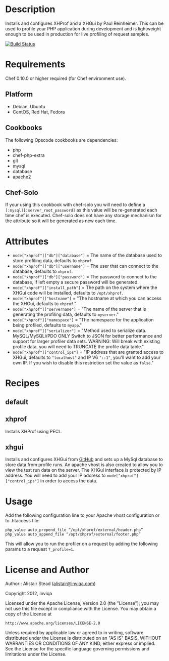 # Description

Installs and configures XHProf and a XHGui by Paul Reinheimer. This can be used to profile your PHP application during development and is lightweight enough to be used in production for live profiling of request samples.

[![Build Status](https://secure.travis-ci.org/inviqa/chef-xhprof-gui.png?branch=master)](http://travis-ci.org/inviqa/chef-xhprof-gui)

# Requirements

Chef 0.10.0 or higher required (for Chef environment use).

## Platform

* Debian, Ubuntu
* CentOS, Red Hat, Fedora

## Cookbooks

The following Opscode cookbooks are dependencies:

* php
* chef-php-extra
* git
* mysql
* database
* apache2

## Chef-Solo

If your using this cookbook with chef-solo you will need to define a `[:mysql][:server_root_password]` as this value will be re-generated each time chef is executed. Chef-solo does not have any storage mechanism for the attribute so it will be generated as new each time.

# Attributes

* `node["xhprof"]["db"]["database"]` = The name of the database used to store profiling data, defaults to `xhprof`.
* `node["xhprof"]["db"]["username"]` = The user that can connect to the database, defaults to `xhprof`.
* `node["xhprof"]["db"]["password"]` = The password to connect to the database, if left empty a secure password will be generated.
* `node["xhprof"]["install_path"]` = The path on the system where the XHGui code will be installed, defaults to `/opt/xhprof`.
* `node["xhprof"]["hostname"]` = "The hostname at which you can access the XHGui, defaults to `xhprof`."
* `node["xhprof"]["servername"]` = "The name of the server that is generating the profiling data, defaults to `myserver`."
* `node["xhprof"]["namespace"]` = "The namespace for the application being profiled, defaults to `myapp`."
* `node["xhprof"]["serializer"]` = "Method used to serialize data. MySQL/MySQLi/PDO ONLY Switch to JSON for better performance and support for larger profiler data sets. WARNING: Will break with existing profile data, you will need to TRUNCATE the profile data table."
* `node["xhprof"]["control_ips"]` = "IP address that are granted access to XHGui, defaults to `"localhost"` and IP V6 `"::1"`, you'll want to add your own IP. If you wish to disable this restriction set the value as `false`."

# Recipes

## default

## xhprof

Installs XHProf using PECL.

## xhgui

Installs and configures XHGui from [GitHub](https://github.com/preinheimer/xhprof) and sets up a MySql database to store data from profile runs. An apache vhost is also created to allow you to view the test run data on the server. The XHGui interface is protected by IP address. You will need to add your IP address to `node["xhprof"]["control_ips"]` in order to access the data.

# Usage

Add the following configuration line to your Apache vhost configuration or to .htaccess file:

    php_value auto_prepend_file “/opt/xhprof/external/header.php”
    php_value auto_append_file “/opt/xhprof/external/footer.php”
    
This will allow you to run the profiler on a request by adding the following params to a request `?_profile=1`.

# License and Author

Author:: Alistair Stead (alistair@inviqa.com)

Copyright 2012, Inviqa

Licensed under the Apache License, Version 2.0 (the "License");
you may not use this file except in compliance with the License.
You may obtain a copy of the License at

    http://www.apache.org/licenses/LICENSE-2.0

Unless required by applicable law or agreed to in writing, software
distributed under the License is distributed on an "AS IS" BASIS,
WITHOUT WARRANTIES OR CONDITIONS OF ANY KIND, either express or implied.
See the License for the specific language governing permissions and
limitations under the License.


